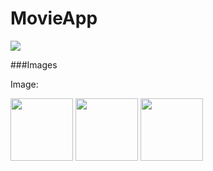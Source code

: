# MovieApp

![](https://img.shields.io/badge/Swift-FA7343?style=for-the-badge&logo=swift&logoColor=white)

###Images

Image:

<p float="left">
  <img src="https://github.com/yeghishyan/movie_app/blob/main/Images/Simulator%20Screenshot%20-%20iPhone%2014%20Pro%20-%202023-07-22%20at%2017.10.56.png" width="100" />
  <img src="https://github.com/yeghishyan/movie_app/blob/main/Images/Simulator%20Screenshot%20-%20iPhone%2014%20Pro%20-%202023-07-22%20at%2017.11.15.png" width="100" /> 
  <img src="https://github.com/yeghishyan/movie_app/blob/main/Images/Simulator%20Screenshot%20-%20iPhone%2014%20Pro%20-%202023-07-22%20at%2017.11.40.png" width="100" />
</p>
